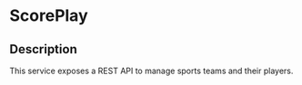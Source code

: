 # ScorePlay

## Description

This service exposes a REST API to manage sports teams and their players.